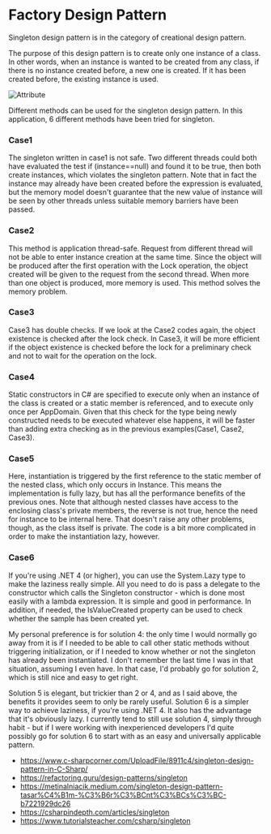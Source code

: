 # Factory Design Pattern

Singleton design pattern is in the category of creational design pattern.

The purpose of this design pattern is to create only one instance of a class. In other words, when an instance is wanted to be created from any class, if there is no instance created before, a new one is created. If it has been created before, the existing instance is used.


![Attribute](https://user-images.githubusercontent.com/29948990/232442988-6e5868b5-1808-407d-b540-19e4ed1541ae.jpg)

Different methods can be used for the singleton design pattern. In this application, 6 different methods have been tried for singleton.

### Case1
The singleton written in case1 is not safe. Two different threads could both have evaluated the test if (instance==null) and found it to be true, then both create instances, which violates the singleton pattern. Note that in fact the instance may already have been created before the expression is evaluated, but the memory model doesn't guarantee that the new value of instance will be seen by other threads unless suitable memory barriers have been passed.


### Case2
This method is application thread-safe. Request from different thread will not be able to enter instance creation at the same time. Since the object will be produced after the first operation with the Lock operation, the object created will be given to the request from the second thread. When more than one object is produced, more memory is used. This method solves the memory problem.


### Case3
Case3 has double checks. If we look at the Case2 codes again, the object existence is checked after the lock check. In Case3, it will be more efficient if the object existence is checked before the lock for a preliminary check and not to wait for the operation on the lock.


### Case4
Static constructors in C# are specified to execute only when an instance of the class is created or a static member is referenced, and to execute only once per AppDomain. Given that this check for the type being newly constructed needs to be executed whatever else happens, it will be faster than adding extra checking as in the previous examples(Case1, Case2, Case3). 

### Case5
Here, instantiation is triggered by the first reference to the static member of the nested class, which only occurs in Instance. This means the implementation is fully lazy, but has all the performance benefits of the previous ones. Note that although nested classes have access to the enclosing class's private members, the reverse is not true, hence the need for instance to be internal here. That doesn't raise any other problems, though, as the class itself is private. The code is a bit more complicated in order to make the instantiation lazy, however.

### Case6
If you're using .NET 4 (or higher), you can use the System.Lazy<T> type to make the laziness really simple. All you need to do is pass a delegate to the constructor which calls the Singleton constructor - which is done most easily with a lambda expression. It is simple and good in performance. In addition, if needed, the IsValueCreated property can be used to check whether the sample has been created yet.


My personal preference is for solution 4: the only time I would normally go away from it is if I needed to be able to call other static methods without triggering initialization, or if I needed to know whether or not the singleton has already been instantiated. I don't remember the last time I was in that situation, assuming I even have. In that case, I'd probably go for solution 2, which is still nice and easy to get right.

Solution 5 is elegant, but trickier than 2 or 4, and as I said above, the benefits it provides seem to only be rarely useful. Solution 6 is a simpler way to achieve laziness, if you're using .NET 4. It also has the advantage that it's obviously lazy. I currently tend to still use solution 4, simply through habit - but if I were working with inexperienced developers I'd quite possibly go for solution 6 to start with as an easy and universally applicable pattern.


* https://www.c-sharpcorner.com/UploadFile/8911c4/singleton-design-pattern-in-C-Sharp/
* https://refactoring.guru/design-patterns/singleton
* https://metinalniacik.medium.com/singleton-design-pattern-tasar%C4%B1m-%C3%B6r%C3%BCnt%C3%BCs%C3%BC-b7221929dc26
* https://csharpindepth.com/articles/singleton
* https://www.tutorialsteacher.com/csharp/singleton
